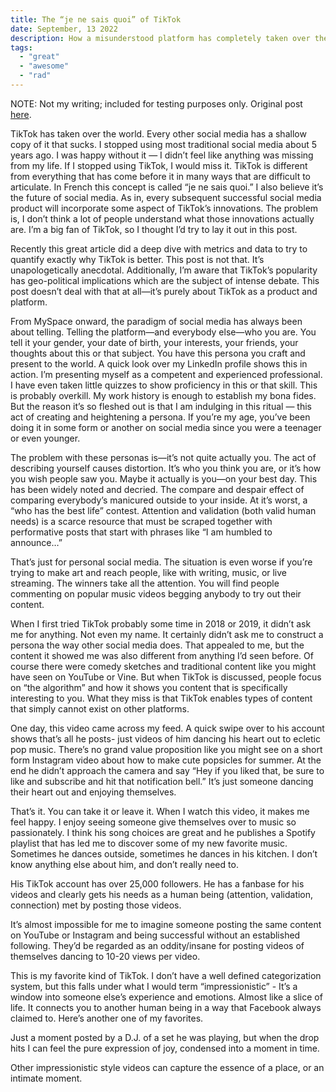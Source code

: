 ```yaml
---
title: The “je ne sais quoi” of TikTok
date: September, 13 2022
description: How a misunderstood platform has completely taken over the world.
tags:
  - "great"
  - "awesome"
  - "rad"
---
```


NOTE: Not my writing; included for testing purposes only. Original post [here](https://daniel.do/article/the-je-ne-sais-quoi-of-TikTok/).

TikTok has taken over the world. Every other social media has a shallow copy of it that sucks. I stopped using most traditional social media about 5 years ago. I was happy without it — I didn’t feel like anything was missing from my life. If I stopped using TikTok, I would miss it. TikTok is different from everything that has come before it in many ways that are difficult to articulate. In French this concept is called “je ne sais quoi.” I also believe it’s the future of social media. As in, every subsequent successful social media product will incorporate some aspect of TikTok’s innovations. The problem is, I don’t think a lot of people understand what those innovations actually are. I’m a big fan of TikTok, so I thought I’d try to lay it out in this post.

Recently this great article did a deep dive with metrics and data to try to quantify exactly why TikTok is better. This post is not that. It’s unapologetically anecdotal. Additionally, I’m aware that TikTok’s popularity has geo-political implications which are the subject of intense debate. This post doesn’t deal with that at all—it’s purely about TikTok as a product and platform.

From MySpace onward, the paradigm of social media has always been about telling. Telling the platform—and everybody else—who you are. You tell it your gender, your date of birth, your interests, your friends, your thoughts about this or that subject. You have this persona you craft and present to the world. A quick look over my LinkedIn profile shows this in action. I’m presenting myself as a competent and experienced professional. I have even taken little quizzes to show proficiency in this or that skill. This is probably overkill. My work history is enough to establish my bona fides. But the reason it’s so fleshed out is that I am indulging in this ritual — this act of creating and heightening a persona. If you’re my age, you’ve been doing it in some form or another on social media since you were a teenager or even younger.

The problem with these personas is—it’s not quite actually you. The act of describing yourself causes distortion. It’s who you think you are, or it’s how you wish people saw you. Maybe it actually is you—on your best day. This has been widely noted and decried. The compare and despair effect of comparing everybody’s manicured outside to your inside. At it’s worst, a “who has the best life” contest. Attention and validation (both valid human needs) is a scarce resource that must be scraped together with performative posts that start with phrases like “I am humbled to announce…”

That’s just for personal social media. The situation is even worse if you’re trying to make art and reach people, like with writing, music, or live streaming. The winners take all the attention. You will find people commenting on popular music videos begging anybody to try out their content.

When I first tried TikTok probably some time in 2018 or 2019, it didn’t ask me for anything. Not even my name. It certainly didn’t ask me to construct a persona the way other social media does. That appealed to me, but the content it showed me was also different from anything I’d seen before. Of course there were comedy sketches and traditional content like you might have seen on YouTube or Vine. But when TikTok is discussed, people focus on “the algorithm” and how it shows you content that is specifically interesting to you. What they miss is that TikTok enables types of content that simply cannot exist on other platforms.


One day, this video came across my feed. A quick swipe over to his account shows that’s all he posts- just videos of him dancing his heart out to ecletic pop music. There’s no grand value proposition like you might see on a short form Instagram video about how to make cute popsicles for summer. At the end he didn’t approach the camera and say “Hey if you liked that, be sure to like and subscribe and hit that notification bell.” It’s just someone dancing their heart out and enjoying themselves.

That’s it. You can take it or leave it. When I watch this video, it makes me feel happy. I enjoy seeing someone give themselves over to music so passionately. I think his song choices are great and he publishes a Spotify playlist that has led me to discover some of my new favorite music. Sometimes he dances outside, sometimes he dances in his kitchen. I don’t know anything else about him, and don’t really need to.

His TikTok account has over 25,000 followers. He has a fanbase for his videos and clearly gets his needs as a human being (attention, validation, connection) met by posting those videos.

It’s almost impossible for me to imagine someone posting the same content on YouTube or Instagram and being successful without an established following. They’d be regarded as an oddity/insane for posting videos of themselves dancing to 10-20 views per video.

This is my favorite kind of TikTok. I don’t have a well defined categorization system, but this falls under what I would term “impressionistic” - It’s a window into someone else’s experience and emotions. Almost like a slice of life. It connects you to another human being in a way that Facebook always claimed to. Here’s another one of my favorites.


Just a moment posted by a D.J. of a set he was playing, but when the drop hits I can feel the pure expression of joy, condensed into a moment in time.

Other impressionistic style videos can capture the essence of a place, or an intimate moment.